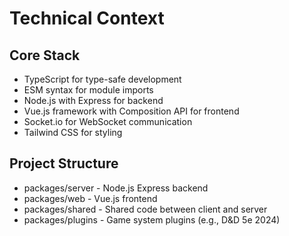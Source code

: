 # Technical Context

## Core Stack
- TypeScript for type-safe development
- ESM syntax for module imports
- Node.js with Express for backend
- Vue.js framework with Composition API for frontend
- Socket.io for WebSocket communication
- Tailwind CSS for styling

## Project Structure
- packages/server - Node.js Express backend
- packages/web - Vue.js frontend
- packages/shared - Shared code between client and server
- packages/plugins - Game system plugins (e.g., D&D 5e 2024) 